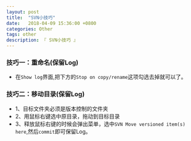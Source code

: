 ```yaml
---
layout: post
title:  "SVN小技巧"
date:   2018-04-09 15:36:00 +0800
categories: Other
tags: other
description: 『 SVN小技巧 』
---
```


### 技巧一：**重命名(保留Log)**

* 在`Show log`界面,把下方的`Stop on copy/rename`这项勾选去掉就可以了。
    
### 技巧二：**移动目录(保留Log)**

* 1、目标文件夹必须是版本控制的文件夹
* 2、用鼠标右键选中原目录，拖动到目标目录
* 3、释放鼠标右键的时候会弹出菜单，选中`SVN Move versioned item(s) here`,然后`commit`即可保留Log。



